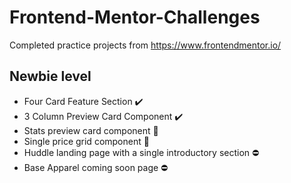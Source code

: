# Frontend-Mentor-Challenges
Completed practice projects from https://www.frontendmentor.io/

## Newbie level
- Four Card Feature Section ✔️
- 3 Column Preview Card Component ✔️
- Stats preview card component 🚧
- Single price grid component 🚧
- Huddle landing page with a single introductory section ⛔
- Base Apparel coming soon page ⛔
